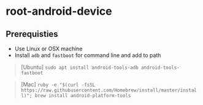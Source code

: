 # root-android-device

## Prerequisties

* Use Linux or OSX machine
* Install `adb` and `fastboot` for command line and add to path

> [Ubuntu] `sudo apt install android-tools-adb android-tools-fastboot`

> [Mac]    `ruby -e "$(curl -fsSL https://raw.githubusercontent.com/Homebrew/install/master/install)";
brew install android-platform-tools`

